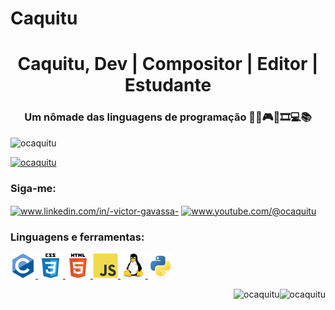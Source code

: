 # Caquitu

<h1 align="center">Caquitu, Dev | Compositor | Editor | Estudante</h1>
<h3 align="center">Um nômade das linguagens de programação 👨‍💻🎮🎹🎞️💻📚</h3>

<p align="left"> <img src="https://komarev.com/ghpvc/?username=ocaquitu&label=Profile%20views&color=0e75b6&style=flat" alt="ocaquitu" /> </p>

<p align="left"> <a href="https://github.com/ryo-ma/github-profile-trophy"><img src="https://github-profile-trophy.vercel.app/?username=ocaquitu" alt="ocaquitu" /></a> </p>

<h3 align="left">Siga-me:</h3>
<p align="left">
<a href="https://linkedin.com/in/www.linkedin.com/in/-victor-gavassa-" target="blank"><img align="center" src="https://raw.githubusercontent.com/rahuldkjain/github-profile-readme-generator/master/src/images/icons/Social/linked-in-alt.svg" alt="www.linkedin.com/in/-victor-gavassa-" height="30" width="40" /></a>
<a href="https://www.youtube.com/c/www.youtube.com/@ocaquitu" target="blank"><img align="center" src="https://raw.githubusercontent.com/rahuldkjain/github-profile-readme-generator/master/src/images/icons/Social/youtube.svg" alt="www.youtube.com/@ocaquitu" height="30" width="40" /></a>
</p>

<h3 align="left">Linguagens e ferramentas:</h3>
<p align="left"> <a href="https://www.cprogramming.com/" target="_blank" rel="noreferrer"> <img src="https://raw.githubusercontent.com/devicons/devicon/master/icons/c/c-original.svg" alt="c" width="40" height="40"/> </a> <a href="https://www.w3schools.com/css/" target="_blank" rel="noreferrer"> <img src="https://raw.githubusercontent.com/devicons/devicon/master/icons/css3/css3-original-wordmark.svg" alt="css3" width="40" height="40"/> </a> <a href="https://www.w3.org/html/" target="_blank" rel="noreferrer"> <img src="https://raw.githubusercontent.com/devicons/devicon/master/icons/html5/html5-original-wordmark.svg" alt="html5" width="40" height="40"/> </a> <a href="https://developer.mozilla.org/en-US/docs/Web/JavaScript" target="_blank" rel="noreferrer"> <img src="https://raw.githubusercontent.com/devicons/devicon/master/icons/javascript/javascript-original.svg" alt="javascript" width="40" height="40"/> </a> <a href="https://www.linux.org/" target="_blank" rel="noreferrer"> <img src="https://raw.githubusercontent.com/devicons/devicon/master/icons/linux/linux-original.svg" alt="linux" width="40" height="40"/> </a> <a href="https://www.python.org" target="_blank" rel="noreferrer"> <img src="https://raw.githubusercontent.com/devicons/devicon/master/icons/python/python-original.svg" alt="python" width="40" height="40"/> </a> </p>



<p><img align="right" src="https://github-readme-stats.vercel.app/api/top-langs?username=ocaquitu&show_icons=true&locale=en&layout=compact" alt="ocaquitu" /></p>

<p>&nbsp;<img align="right" src="https://github-readme-stats.vercel.app/api?username=ocaquitu&show_icons=true&locale=en" alt="ocaquitu" /></p>
